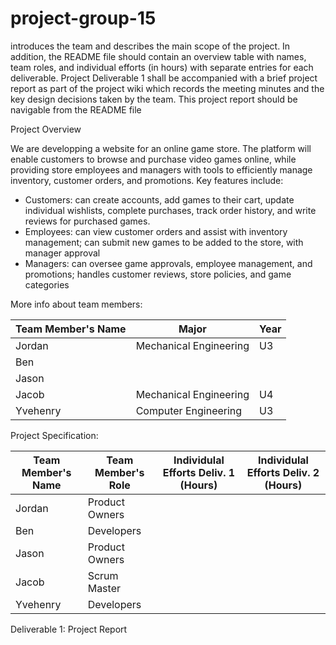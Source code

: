 # project-group-15
introduces the team and describes the main scope of the project. In addition, the README file should contain an overview table with names, team roles, and individual efforts (in hours) with separate entries for each deliverable. Project Deliverable 1 shall be accompanied with a brief project report as part of the project wiki which records the meeting minutes and the key design decisions taken by the team. This project report should be navigable from the README file

Project Overview

We are developping a website for an online game store. The platform will enable customers to browse and purchase video games online, while providing store employees and managers with tools to efficiently manage inventory, customer orders, and promotions. Key features include:

- Customers: can create accounts, add games to their cart, update individual wishlists, complete purchases, track order history, and write reviews for purchased games.
- Employees: can view customer orders and assist with inventory management; can submit new games to be added to the store, with manager approval
- Managers: can oversee game approvals, employee management, and promotions; handles customer reviews, store policies, and game categories


More info about team members: 

| Team Member's Name | Major                    | Year        |
| ------------------ | ------------------------ | ------------|
| Jordan             | Mechanical Engineering   | U3          |
| Ben                |                          |             |
| Jason              |   |
| Jacob              | Mechanical Engineering   | U4          |
| Yvehenry           | Computer Engineering     | U3          |


Project Specification:

| Team Member's Name | Team Member's Role | Individulal Efforts Deliv. 1 (Hours) | Individulal Efforts Deliv. 2 (Hours) |
| ------------------ | ------------------ | ------------------------------------ | ------------------------------------ |
| Jordan             | Product Owners     |
| Ben                | Developers         |
| Jason              | Product Owners     |
| Jacob              | Scrum Master       |
| Yvehenry           | Developers         |

Deliverable 1:
Project Report

